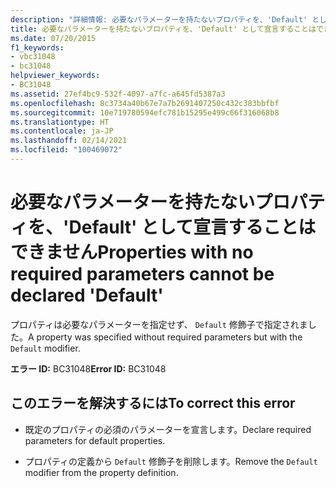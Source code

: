 ```yaml
---
description: "詳細情報: 必要なパラメーターを持たないプロパティを、'Default' として宣言することはできません"
title: 必要なパラメーターを持たないプロパティを、'Default' として宣言することはできません
ms.date: 07/20/2015
f1_keywords:
- vbc31048
- bc31048
helpviewer_keywords:
- BC31048
ms.assetid: 27ef4bc9-532f-4097-a7fc-a645fd5387a3
ms.openlocfilehash: 8c3734a40b67e7a7b2691407250c432c383bbfbf
ms.sourcegitcommit: 10e719780594efc781b15295e499c66f316068b8
ms.translationtype: HT
ms.contentlocale: ja-JP
ms.lasthandoff: 02/14/2021
ms.locfileid: "100469072"
---
```

# <a name="properties-with-no-required-parameters-cannot-be-declared-default"></a><span data-ttu-id="3bd20-103">必要なパラメーターを持たないプロパティを、'Default' として宣言することはできません</span><span class="sxs-lookup"><span data-stu-id="3bd20-103">Properties with no required parameters cannot be declared 'Default'</span></span>

<span data-ttu-id="3bd20-104">プロパティは必要なパラメーターを指定せず、 `Default` 修飾子で指定されました。</span><span class="sxs-lookup"><span data-stu-id="3bd20-104">A property was specified without required parameters but with the `Default` modifier.</span></span>  
  
 <span data-ttu-id="3bd20-105">**エラー ID:** BC31048</span><span class="sxs-lookup"><span data-stu-id="3bd20-105">**Error ID:** BC31048</span></span>  
  
## <a name="to-correct-this-error"></a><span data-ttu-id="3bd20-106">このエラーを解決するには</span><span class="sxs-lookup"><span data-stu-id="3bd20-106">To correct this error</span></span>  
  
- <span data-ttu-id="3bd20-107">既定のプロパティの必須のパラメーターを宣言します。</span><span class="sxs-lookup"><span data-stu-id="3bd20-107">Declare required parameters for default properties.</span></span>  
  
- <span data-ttu-id="3bd20-108">プロパティの定義から `Default` 修飾子を削除します。</span><span class="sxs-lookup"><span data-stu-id="3bd20-108">Remove the `Default` modifier from the property definition.</span></span>
